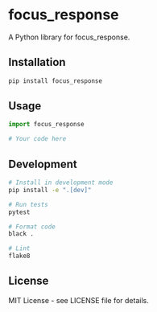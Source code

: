 # focus_response

A Python library for focus_response.

## Installation

```bash
pip install focus_response
```

## Usage

```python
import focus_response

# Your code here
```

## Development

```bash
# Install in development mode
pip install -e ".[dev]"

# Run tests
pytest

# Format code
black .

# Lint
flake8
```

## License

MIT License - see LICENSE file for details.
